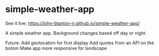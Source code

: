 # simple-weather-app

See it live: https://john-blanton-jr.github.io/simple-weather-app/

A simple weather app. Background changes based off day or night.

Future:
Add geolocation for first display
Add quotes from an API on the botom
Make app more responsive for landscape
